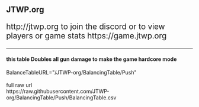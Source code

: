 <h2>JTWP.org</h2>
<p style="font-size: 1.5em;">http://jtwp.org to join the discord or to view players or game stats https://game.jtwp.org</p>





<hr>
<h4>this table Doubles all gun damage to make the game hardcore mode </h4>
<p>
BalanceTableURL="/JTWP-org/BalancingTable/Push"
<br><br>
full raw url<br> 
https://raw.githubusercontent.com/JTWP-org/BalancingTable/Push/BalancingTable.csv
</p>
